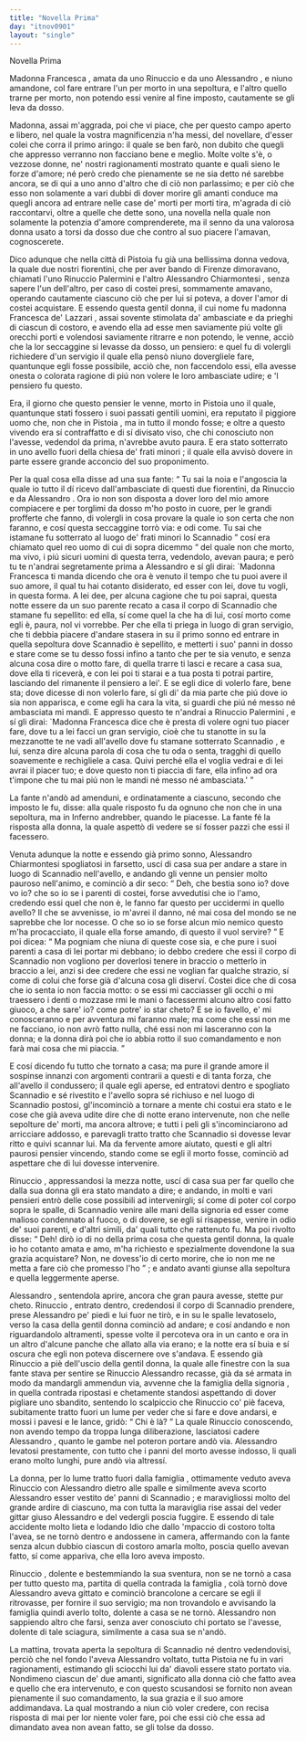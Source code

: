 ```yaml
---
title: "Novella Prima"
day: "itnov0901"
layout: "single"
---
```

<html>
 <head>
 </head>
 <body>
  <div id="nov0901" type="novella" who="filomena">
   <head>
    Novella Prima
   </head>
   <argument>
    <p>
     <milestone id="p09010001"/>
     <name persref="francesca" type="person">
      Madonna Francesca
     </name>
     , amata da uno
     <name persref="rinuccio" type="person">
      Rinuccio
     </name>
     e da uno
     <name persref="alessandrochiarmontesi" type="person">
      Alessandro
     </name>
     , e niuno amandone, col fare entrare l'un per morto in una sepoltura, e l'altro quello trarne per morto, non potendo essi venire al fine imposto, cautamente se gli leva da dosso.
    </p>
   </argument>
   <div3 type="commentary" who="filomena">
    <p>
     <milestone id="p09010002"/>
     Madonna, assai m'aggrada, poi che vi piace, che per questo campo aperto e libero, nel quale la vostra magnificenzia n'ha messi, del novellare, d'esser colei che corra il primo aringo: il quale se ben far&ograve;, non dubito che quegli che appresso verranno non facciano bene e meglio.
     <milestone id="p09010003"/>
     Molte volte s'&egrave;, o vezzose donne, ne' nostri ragionamenti mostrato quante e quali sieno le forze d'amore; n&eacute; per&ograve; credo che pienamente se ne sia detto n&eacute; sarebbe ancora, se di qui a uno anno d'altro che di ci&ograve; non parlassimo;
     <milestone id="p09010004"/>
     e per ci&ograve; che esso non solamente a vari dubbi di dover morire gli amanti conduce ma quegli ancora ad entrare nelle case de' morti per morti tira, m'agrada di ci&ograve; raccontarvi, oltre a quelle che dette sono, una novella nella quale non solamente la potenzia d'amore comprenderete, ma il senno da una valorosa donna usato a torsi da dosso due che contro al suo piacere l'amavan, cognoscerete.
    </p>
   </div3>
   <p>
    <milestone id="p09010005"/>
    Dico adunque che nella citt&agrave; di
    <name placeref="pistoia" type="place">
     Pistoia
    </name>
    fu gi&agrave; una bellissima donna vedova, la quale due nostri fiorentini, che per aver bando di
    <name placeref="firenze" type="place">
     Firenze
    </name>
    dimoravano, chiamati l'uno
    <name persref="rinuccio" type="person">
     Rinuccio Palermini
    </name>
    e l'altro
    <name persref="alessandrochiarmontesi" type="person">
     Alessandro Chiarmontesi
    </name>
    , senza sapere l'un dell'altro, per caso di costei presi, sommamente amavano, operando cautamente ciascuno ci&ograve; che per lui si poteva, a dover l'amor di costei acquistare.
    <milestone id="p09010006"/>
    E essendo questa gentil donna, il cui nome fu madonna
    <name persref="francesca" type="person">
     Francesca de' Lazzari
    </name>
    , assai sovente stimolata da' ambasciate e da prieghi di ciascun di costoro, e avendo ella ad esse men saviamente pi&uacute; volte gli orecchi porti e volendosi saviamente ritrarre e non potendo, le venne, acci&ograve; che la lor seccaggine si levasse da dosso, un pensiero:
    <milestone id="p09010007"/>
    e quel fu di volergli richiedere d'un servigio il quale ella pens&ograve; niuno dovergliele fare, quantunque egli fosse possibile, acci&ograve; che, non faccendolo essi, ella avesse onesta o colorata ragione di pi&uacute; non volere le loro ambasciate udire; e 'l pensiero fu questo.
   </p>
   <p>
    <milestone id="p09010008"/>
    Era, il giorno che questo pensier le venne, morto in
    <name placeref="pistoia" type="place">
     Pistoia
    </name>
    uno il quale, quantunque stati fossero i suoi passati gentili uomini, era reputato il piggiore uomo che, non che in
    <name placeref="pistoia" type="place">
     Pistoia
    </name>
    , ma in tutto il mondo fosse;
    <milestone id="p09010009"/>
    e oltre a questo vivendo era s&iacute; contraffatto e di s&iacute; divisato viso, che chi conosciuto non l'avesse, vedendol da prima, n'avrebbe avuto paura. E era stato sotterrato in uno avello fuori della
    <name placeref="sanfrancesco-0901" type="place">
     chiesa de' frati minori
    </name>
    ; il quale ella avvis&ograve; dovere in parte essere grande acconcio del suo proponimento.
   </p>
   <p>
    <milestone id="p09010010"/>
    Per la qual cosa ella disse ad una sua fante:
    <q direct="unspecified" who="francesca">
     Tu sai la noia e l'angoscia la quale io tutto il d&iacute; ricevo dall'ambasciate di questi due fiorentini, da
     <name persref="rinuccio" type="person">
      Rinuccio
     </name>
     e da
     <name persref="alessandrochiarmontesi" type="person">
      Alessandro
     </name>
     . Ora io non son disposta a dover loro del mio amore compiacere e per torglimi da dosso m'ho posto in cuore, per le grandi profferte che fanno, di volergli in cosa provare la quale io son certa che non faranno, e cos&iacute; questa seccaggine torr&ograve; via: e odi come.
     <milestone id="p09010011"/>
     Tu sai che istamane fu sotterrato al luogo de' frati minori lo
     <name persref="scannadio" type="person">
      Scannadio
     </name>
    </q>
    cos&iacute; era chiamato quel reo uomo di cui di sopra dicemmo
    <q direct="unspecified">
     del quale non che morto, ma vivo, i pi&uacute; sicuri uomini di questa terra, vedendolo, avevan paura;
     <milestone id="p09010012"/>
     e per&ograve; tu te n'andrai segretamente prima a
     <name persref="alessandrochiarmontesi" type="person">
      Alessandro
     </name>
     e s&iacute; gli dirai:
     <name persref="francesca" type="person">
      `Madonna Francesca
     </name>
     ti manda dicendo che ora &egrave; venuto il tempo che tu puoi avere il suo amore, il qual tu hai cotanto disiderato, ed esser con lei, dove tu vogli, in questa forma.
     <milestone id="p09010013"/>
     A lei dee, per alcuna cagione che tu poi saprai, questa notte essere da un suo parente recato a casa il corpo di
     <name persref="scannadio" type="person">
      Scannadio
     </name>
     che stamane fu sepellito: ed ella, s&iacute; come quel la che ha di lui, cos&iacute; morto come egli &egrave;, paura, nol vi vorrebbe.
     <milestone id="p09010014"/>
     Per che ella ti priega in luogo di gran servigio, che ti debbia piacere d'andare stasera in su il primo sonno ed entrare in quella sepoltura dove
     <name persref="scannadio" type="person">
      Scannadio
     </name>
     &egrave; sepellito, e metterti i suo' panni in dosso e stare come se tu desso fossi infino a tanto che per te sia venuto, e senza alcuna cosa dire o motto fare, di quella trarre ti lasci e recare a casa sua, dove ella ti ricever&agrave;, e con lei poi ti starai e a tua posta ti potrai partire, lasciando del rimanente il pensiero a lei'.
     <milestone id="p09010015"/>
     E se egli dice di volerlo fare, bene sta; dove dicesse di non volerlo fare, s&iacute; gli di' da mia parte che pi&uacute; dove io sia non apparisca, e come egli ha cara la vita, si guardi che pi&uacute; n&eacute; messo n&eacute; ambasciata mi mandi.
     <milestone id="p09010016"/>
     E appresso questo te n'andrai a
     <name persref="rinuccio" type="person">
      Rinuccio Palermini
     </name>
     , e s&iacute; gli dirai:
     <name persref="francesca" type="person">
      `Madonna Francesca
     </name>
     dice che &egrave; presta di volere ogni tuo piacer fare, dove tu a lei facci un gran servigio, cio&egrave; che tu stanotte in su la mezzanotte te ne vadi all'avello dove fu stamane sotterrato
     <name persref="scannadio" type="person">
      Scannadio
     </name>
     , e lui, senza dire alcuna parola di cosa che tu oda o senta, tragghi di quello soavemente e rechigliele a casa.
     <milestone id="p09010017"/>
     Quivi perch&eacute; ella el voglia vedrai e di lei avrai il piacer tuo; e dove questo non ti piaccia di fare, ella infino ad ora t'impone che tu mai pi&uacute; non le mandi n&eacute; messo n&eacute; ambasciata.'
    </q>
   </p>
   <p>
    <milestone id="p09010018"/>
    La fante n'and&ograve; ad amenduni, e ordinatamente a ciascuno, secondo che imposto le fu, disse: alla quale risposto fu da ognuno che non che in una sepoltura, ma in Inferno andrebber, quando le piacesse. La fante f&eacute; la risposta alla donna, la quale aspett&ograve; di vedere se s&iacute; fosser pazzi che essi il facessero.
   </p>
   <p>
    <milestone id="p09010019"/>
    Venuta adunque la notte e essendo gi&agrave; primo sonno,
    <name persref="alessandrochiarmontesi" type="person">
     Alessandro Chiarmontesi
    </name>
    spogliatosi in farsetto, usc&iacute; di casa sua per andare a stare in luogo di
    <name persref="scannadio" type="person">
     Scannadio
    </name>
    nell'avello, e andando gli venne un pensier molto pauroso nell'animo, e cominci&ograve; a dir seco:
    <milestone id="p09010020"/>
    <q direct="unspecified" who="alessandro">
     Deh, che bestia sono io? dove vo io? che so io se i parenti di costei, forse avvedutisi che io l'amo, credendo essi quel che non &egrave;, le fanno far questo per uccidermi in quello avello? Il che se avvenisse, io m'avrei il danno, n&eacute; mai cosa del mondo se ne saprebbe che lor nocesse. O che so io se forse alcun mio nemico questo m'ha procacciato, il quale ella forse amando, di questo il vuol servire?
    </q>
    <milestone id="p09010021"/>
    E poi dicea:
    <q direct="unspecified">
     Ma pogniam che niuna di queste cose sia, e che pure i suoi parenti a casa di lei portar mi debbano; io debbo credere che essi il corpo di
     <name persref="scannadio" type="person">
      Scannadio
     </name>
     non vogliono per doverlosi tenere in braccio o metterlo in braccio a lei, anzi si dee credere che essi ne voglian far qualche strazio, s&iacute; come di colui che forse gi&agrave; d'alcuna cosa gli diserv&iacute;.
     <milestone id="p09010022"/>
     Costei dice che di cosa che io senta io non faccia motto: o se essi mi cacciasser gli occhi o mi traessero i denti o mozzase rmi le mani o facessermi alcuno altro cos&iacute; fatto giuoco, a che sare' io? come potre' io star cheto?
     <milestone id="p09010023"/>
     E se io favello, e' mi conosceranno e per avventura mi faranno male; ma come che essi non me ne facciano, io non avr&ograve; fatto nulla, ch&eacute; essi non mi lasceranno con la donna; e la donna dir&agrave; poi che io abbia rotto il suo comandamento e non far&agrave; mai cosa che mi piaccia.
    </q>
   </p>
   <p>
    <milestone id="p09010024"/>
    E cos&iacute; dicendo fu tutto che tornato a casa; ma pure il grande amore il sospinse innanzi con argomenti contrarii a questi e di tanta forza, che all'avello il condussero;
    <milestone id="p09010025"/>
    il quale egli aperse, ed entratovi dentro e spogliato
    <name persref="scannadio" type="person">
     Scannadio
    </name>
    e s&eacute; rivestito e l'avello sopra s&eacute; richiuso e nel luogo di
    <name persref="scannadio" type="person">
     Scannadio
    </name>
    postosi, gl'incominci&ograve; a tornare a mente chi costui era stato e le cose che gi&agrave; aveva udite dire che di notte erano intervenute, non che nelle sepolture de' morti, ma ancora altrove; e tutti i peli gli s'incominciarono ad arricciare addosso, e parevagli tratto tratto che
    <name persref="scannadio" type="person">
     Scannadio
    </name>
    si dovesse levar ritto e quivi scannar lui.
    <milestone id="p09010026"/>
    Ma da fervente amore aiutato, questi e gli altri paurosi pensier vincendo, stando come se egli il morto fosse, cominci&ograve; ad aspettare che di lui dovesse intervenire.
   </p>
   <p>
    <milestone id="p09010027"/>
    <name persref="rinuccio" type="person">
     Rinuccio
    </name>
    , appressandosi la mezza notte, usc&iacute; di casa sua per far quello che dalla sua donna gli era stato mandato a dire; e andando, in molti e vari pensieri entr&ograve; delle cose possibili ad intervenirgli; s&iacute; come di poter col corpo sopra le spalle, di
    <name persref="scannadio" type="person">
     Scannadio
    </name>
    venire alle mani della signoria ed esser come malioso condennato al fuoco, o di dovere, se egli si risapesse, venire in odio de' suoi parenti, e d'altri simili, da' quali tutto che rattenuto fu.
    <milestone id="p09010028"/>
    Ma poi rivolto disse:
    <q direct="unspecified" who="rinuccio">
     Deh! dir&ograve; io di no della prima cosa che questa gentil donna, la quale io ho cotanto amata e amo, m'ha richiesto e spezialmente dovendone la sua grazia acquistare? Non, ne dovess'io di certo morire, che io non me ne metta a fare ci&ograve; che promesso l'ho
    </q>
    ; e andato avanti giunse alla sepoltura e quella leggermente aperse.
   </p>
   <p>
    <milestone id="p09010029"/>
    <name persref="alessandrochiarmontesi" type="person">
     Alessandro
    </name>
    , sentendola aprire, ancora che gran paura avesse, stette pur cheto.
    <name persref="rinuccio" type="person">
     Rinuccio
    </name>
    , entrato dentro, credendosi il corpo di
    <name persref="scannadio" type="person">
     Scannadio
    </name>
    prendere, prese
    <name persref="alessandrochiarmontesi" type="person">
     Alessandro
    </name>
    pe' piedi e lui fuor ne tir&ograve;, e in su le spalle levatoselo, verso la casa della gentil donna cominci&ograve; ad andare; e cos&iacute; andando e non riguardandolo altramenti, spesse volte il percoteva ora in un canto e ora in un altro d'alcune panche che allato alla via erano; e la notte era s&iacute; buia e s&iacute; oscura che egli non poteva discernere ove s'andava.
    <milestone id="p09010030"/>
    E essendo gi&agrave;
    <name persref="rinuccio" type="person">
     Rinuccio
    </name>
    a pi&egrave; dell'uscio della gentil donna, la quale alle finestre con la sua fante stava per sentire se
    <name persref="rinuccio" type="person">
     Rinuccio
    </name>
    <name persref="alessandrochiarmontesi" type="person">
     Alessandro
    </name>
    recasse, gi&agrave; da s&eacute; armata in modo da mandargli ammendun via, avvenne che la
    <name persref="famiglia-0901" type="person">
     famiglia della signoria
    </name>
    , in quella contrada ripostasi e chetamente standosi aspettando di dover pigliare uno sbandito, sentendo lo scalpiccio che
    <name persref="rinuccio" type="person">
     Rinuccio
    </name>
    co' pi&egrave; faceva, subitamente tratto fuori un lume per veder che si fare e dove andarsi, e mossi i pavesi e le lance, grid&ograve;:
    <milestone id="p09010031"/>
    <q direct="unspecified" who="famiglia-0901">
     Chi &egrave; l&agrave;?
    </q>
    La quale
    <name persref="rinuccio" type="person">
     Rinuccio
    </name>
    conoscendo, non avendo tempo da troppa lunga diliberazione, lasciatosi cadere
    <name persref="alessandrochiarmontesi" type="person">
     Alessandro
    </name>
    , quanto le gambe nel poteron portare and&ograve; via.
    <name persref="alessandrochiarmontesi" type="person">
     Alessandro
    </name>
    levatosi prestamente, con tutto che i panni del morto avesse indosso, li quali erano molto lunghi, pure and&ograve; via altress&iacute;.
   </p>
   <p>
    <milestone id="p09010032"/>
    La donna, per lo lume tratto fuori dalla
    <name persref="famiglia-0901" type="person">
     famiglia
    </name>
    , ottimamente veduto aveva
    <name persref="rinuccio" type="person">
     Rinuccio
    </name>
    con
    <name persref="alessandrochiarmontesi" type="person">
     Alessandro
    </name>
    dietro alle spalle e similmente aveva scorto
    <name persref="alessandrochiarmontesi" type="person">
     Alessandro
    </name>
    esser vestito de' panni di
    <name persref="scannadio" type="person">
     Scannadio
    </name>
    ; e maravigliossi molto del grande ardire di ciascuno, ma con tutta la maraviglia rise assai del veder gittar giuso
    <name persref="alessandrochiarmontesi" type="person">
     Alessandro
    </name>
    e del vedergli poscia fuggire.
    <milestone id="p09010033"/>
    E essendo di tale accidente molto lieta e lodando Idio che dallo 'mpaccio di costoro tolta l'avea, se ne torn&ograve; dentro e andossene in camera, affermando con la fante senza alcun dubbio ciascun di costoro amarla molto, poscia quello avevan fatto, s&iacute; come appariva, che ella loro aveva imposto.
   </p>
   <p>
    <milestone id="p09010034"/>
    <name persref="rinuccio" type="person">
     Rinuccio
    </name>
    , dolente e bestemmiando la sua sventura, non se ne torn&ograve; a casa per tutto questo ma, partita di quella contrada la
    <name persref="famiglia-0901" type="person">
     famiglia
    </name>
    , col&agrave; torn&ograve; dove
    <name persref="alessandrochiarmontesi" type="person">
     Alessandro
    </name>
    aveva gittato e cominci&ograve; brancolone a cercare se egli il ritrovasse, per fornire il suo servigio; ma non trovandolo e avvisando la
    <name persref="famiglia-0901" type="person">
     famiglia
    </name>
    quindi averlo tolto, dolente a casa se ne torn&ograve;.
    <name persref="alessandrochiarmontesi" type="person">
     Alessandro
    </name>
    non sappiendo altro che farsi, senza aver conosciuto chi portato se l'avesse, dolente di tale sciagura, similmente a casa sua se n'and&ograve;.
   </p>
   <p>
    <milestone id="p09010035"/>
    La mattina, trovata aperta la sepoltura di
    <name persref="scannadio" type="person">
     Scannadio
    </name>
    n&eacute; dentro vedendovisi, perci&ograve; che nel fondo l'aveva
    <name persref="alessandrochiarmontesi" type="person">
     Alessandro
    </name>
    voltato, tutta
    <name placeref="pistoia" type="place">
     Pistoia
    </name>
    ne fu in vari ragionamenti, estimando gli sciocchi lui da' diavoli essere stato portato via.
    <milestone id="p09010036"/>
    Nondimeno ciascun de' due amanti, significato alla donna ci&ograve; che fatto avea e quello che era intervenuto, e con questo scusandosi se fornito non avean pienamente il suo comandamento, la sua grazia e il suo amore addimandava. La qual mostrando a niun ci&ograve; voler credere, con recisa risposta di mai per lor niente voler fare, poi che essi ci&ograve; che essa ad dimandato avea non avean fatto, se gli tolse da dosso.
   </p>
  </div>
 </body>
</html>
